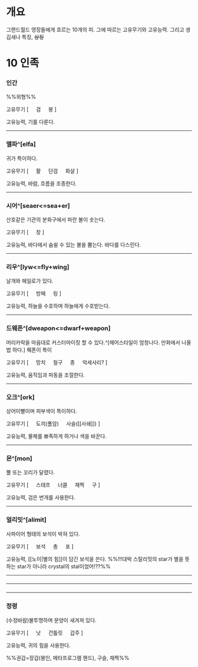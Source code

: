 # 개요
그랜드월드 영장들에게 흐르는 10개의 피.
그에 따르는 고유무기와 고유능력.
그리고 생김새나 특징, ~~상징~~

# 10 인족
### 인간

%%외형%%

고유무기 [
$\quad$검
$\quad$봉
]

고유능력, 기를 다룬다.

---
### 엘파^[elfa]

귀가 특이하다.

고유무기 [
$\quad$활
$\quad$단검
$\quad$화살
]

고유능력, 바람, 흐름을 조종한다.

---
### 시어^[seaer<=sea+er]

산호같은 기관의 분화구에서 파란 불이 솟는다.

고유무기 [
$\quad$창
]

고유능력, 바다에서 숨쉴 수 있는 불을 뿜는다. 바다를 다스린다.

---
### 리우^[lyw<=fly+wing]

날개와 헤일로가 있다.

고유무기 [
$\quad$방패
$\quad$링
]

고유능력, 하늘을 수호하며 하늘에게 수호받는다.

---
### 드웨픈^[dweapon<=dwarf+weapon]

머리카락을 마음대로 커스터마이징 할 수 있다.^[헤어스타일이 엄청나다. 만화에서 나올 법 하다.]
뤠폰이 특이

고유무기 [
$\quad$망치
$\quad$철구
$\quad$종
$\quad$악세사리?
]

고유능력, 움직임과 파동을 조절한다.

---
### 오크^[ork]

상어이빨이며 피부색이 특이하다.

고유무기 [
$\quad$도끼(폴암)
$\quad$사슬([[사쇄]])
]

고유능력, 물체를 뾰족하게 하거나 색을 바꾼다.

---
### 몬^[mon]

뿔 또는 꼬리가 달렸다.

고유무기 [
$\quad$스태프
$\quad$너클
$\quad$채찍
$\quad$구
]

고유능력, 검은 번개를 사용한다.

---
### 얼리밋^[alimit]

사파이어 형태의 보석이 박혀 있다.

고유무기 [
$\quad$보석
$\quad$총
$\quad$포
]

고유능력, [[노이|별의 힘]]이 담긴 보석을 쓴다.
%%!!!대박 스탈리밋의 star가 별을 뜻하는 star가 아니라 crystal의 stal이었어!??%%

---
### 

---
### 

---
### 정령

(수정바람)불투명하며 문양이 새겨져 있다.

고유무기 [
$\quad$낫
$\quad$건틀릿
$\quad$갑주
]

고유능력, 귀의 힘을 사용한다.


%%권갑=장갑(봉인, 메타프로그램 핸드), 구슬, 채찍%%